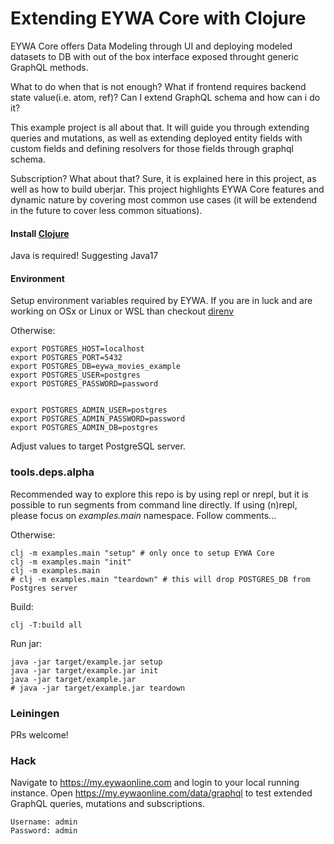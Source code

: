 # Extending EYWA Core with Clojure

EYWA Core offers Data Modeling through UI and deploying modeled datasets
to DB with out of the box interface exposed throught generic GraphQL methods.

What to do when that is not enough? What if frontend requires backend state
value(i.e. atom, ref)? Can I extend GraphQL schema and how can i do it?


This example project is all about that. It will guide you through extending
queries and mutations, as well as extending deployed entity fields with custom
fields and defining resolvers for those fields through graphql schema.

Subscription? What about that? Sure, it is explained here in this project,
as well as how to build uberjar. This project highlights EYWA Core features
 and dynamic nature by covering most common use cases (it will be extendend
in the future to cover less common situations).


#### Install [Clojure](https://clojure.org/guides/install_clojure)
Java is required! Suggesting Java17


#### Environment
Setup environment variables required by EYWA. If you are in luck and
are working on OSx or Linux or WSL than checkout [direnv](https://direnv.net/)

Otherwise:
```
export POSTGRES_HOST=localhost
export POSTGRES_PORT=5432
export POSTGRES_DB=eywa_movies_example
export POSTGRES_USER=postgres
export POSTGRES_PASSWORD=password


export POSTGRES_ADMIN_USER=postgres
export POSTGRES_ADMIN_PASSWORD=password
export POSTGRES_ADMIN_DB=postgres
```

Adjust values to target PostgreSQL server.


### tools.deps.alpha
Recommended way to explore this repo is by using repl or nrepl, but
it is possible to run segments from command line directly. If using
(n)repl, please focus on _examples.main_ namespace. Follow comments...


Otherwise:
```
clj -m examples.main "setup" # only once to setup EYWA Core
clj -m examples.main "init"
clj -m examples.main
# clj -m examples.main "teardown" # this will drop POSTGRES_DB from Postgres server
```


Build: 
```
clj -T:build all
```

Run jar:
```
java -jar target/example.jar setup
java -jar target/example.jar init
java -jar target/example.jar
# java -jar target/example.jar teardown
```


### Leiningen
PRs welcome!


### Hack
Navigate to https://my.eywaonline.com and login to your local
running instance. Open https://my.eywaonline.com/data/graphql
to test extended GraphQL queries, mutations and subscriptions.

```
Username: admin
Password: admin
```
